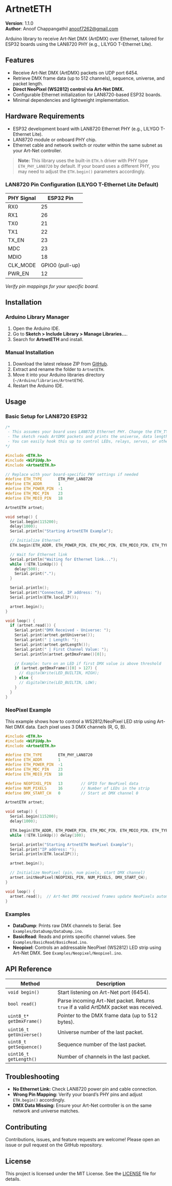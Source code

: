 # ArtnetETH

**Version**: 1.1.0\
**Author**: Anoof Chappangathil [anoof7262@gmail.com](mailto\:anoof7262@gmail.com)

Arduino library to receive Art-Net DMX (ArtDMX) over Ethernet, tailored for ESP32 boards using the LAN8720 PHY (e.g., LILYGO T-Ethernet Lite).

## Features

- Receive Art-Net DMX (ArtDMX) packets on UDP port 6454.
- Retrieve DMX frame data (up to 512 channels), sequence, universe, and packet length.
- **Direct NeoPixel (WS2812) control via Art-Net DMX.**
- Configurable Ethernet initialization for LAN8720-based ESP32 boards.
- Minimal dependencies and lightweight implementation.

## Hardware Requirements

- ESP32 development board with LAN8720 Ethernet PHY (e.g., LILYGO T-Ethernet Lite).
- LAN8720 module or onboard PHY chip.
- Ethernet cable and network switch or router within the same subnet as your Art-Net controller.

> **Note:** This library uses the built-in `ETH.h` driver with PHY type `ETH_PHY_LAN8720` by default. If your board uses a different PHY, you may need to adjust the `ETH.begin()` parameters accordingly.

### LAN8720 Pin Configuration (LILYGO T-Ethernet Lite Default)

| PHY Signal | ESP32 Pin       |
| ---------- | --------------- |
| RX0        | 25              |
| RX1        | 26              |
| TX0        | 21              |
| TX1        | 22              |
| TX\_EN     | 23              |
| MDC        | 23              |
| MDIO       | 18              |
| CLK\_MODE  | GPIO0 (pull-up) |
| PWR\_EN    | 12              |

*Verify pin mappings for your specific board.*

## Installation

### Arduino Library Manager

1. Open the Arduino IDE.
2. Go to **Sketch > Include Library > Manage Libraries…**.
3. Search for **ArtnetETH** and install.

### Manual Installation

1. Download the latest release ZIP from [GitHub](https://github.com/anoofc/ArtnetETH).
2. Extract and rename the folder to `ArtnetETH`.
3. Move it into your Arduino libraries directory (`~/Arduino/libraries/ArtnetETH`).
4. Restart the Arduino IDE.

## Usage

### Basic Setup for LAN8720 ESP32

```cpp
/*
 - This assumes your board uses LAN8720 Ethernet PHY. Change the ETH_TYPE, ETH_ADDR, MDC/MDIO pins based on your hardware.
 - The sketch reads ArtDMX packets and prints the universe, data length, and first DMX channel value.
 - You can easily hook this up to control LEDs, relays, servos, or other DMX-reactive elements.
*/

#include <ETH.h>
#include <WiFiUdp.h>
#include <ArtnetETH.h>

// Replace with your board-specific PHY settings if needed
#define ETH_TYPE       ETH_PHY_LAN8720
#define ETH_ADDR       1
#define ETH_POWER_PIN  -1
#define ETH_MDC_PIN    23
#define ETH_MDIO_PIN   18

ArtnetETH artnet;

void setup() {
  Serial.begin(115200);
  delay(1000);
  Serial.println("Starting ArtnetETH Example");

  // Initialize Ethernet
  ETH.begin(ETH_ADDR, ETH_POWER_PIN, ETH_MDC_PIN, ETH_MDIO_PIN, ETH_TYPE);

  // Wait for Ethernet link
  Serial.println("Waiting for Ethernet link...");
  while (!ETH.linkUp()) {
    delay(500);
    Serial.print(".");
  }

  Serial.println();
  Serial.print("Connected, IP address: ");
  Serial.println(ETH.localIP());

  artnet.begin();
}

void loop() {
  if (artnet.read()) {
    Serial.print("DMX Received - Universe: ");
    Serial.print(artnet.getUniverse());
    Serial.print(" | Length: ");
    Serial.print(artnet.getLength());
    Serial.print(" | First Channel Value: ");
    Serial.println(artnet.getDmxFrame()[0]);

    // Example: turn on an LED if first DMX value is above threshold
    if (artnet.getDmxFrame()[0] > 127) {
      // digitalWrite(LED_BUILTIN, HIGH);
    } else {
      // digitalWrite(LED_BUILTIN, LOW);
    }
  }
}
```

### NeoPixel Example

This example shows how to control a WS2812/NeoPixel LED strip using Art-Net DMX data. Each pixel uses 3 DMX channels (R, G, B).

```cpp
#include <ETH.h>
#include <WiFiUdp.h>
#include <ArtnetETH.h>

#define ETH_TYPE       ETH_PHY_LAN8720
#define ETH_ADDR       1
#define ETH_POWER_PIN  -1
#define ETH_MDC_PIN    23
#define ETH_MDIO_PIN   18

#define NEOPIXEL_PIN   13        // GPIO for NeoPixel data
#define NUM_PIXELS     16        // Number of LEDs in the strip
#define DMX_START_CH   0         // Start at DMX channel 0

ArtnetETH artnet;

void setup() {
  Serial.begin(115200);
  delay(1000);

  ETH.begin(ETH_ADDR, ETH_POWER_PIN, ETH_MDC_PIN, ETH_MDIO_PIN, ETH_TYPE);
  while (!ETH.linkUp()) delay(100);

  Serial.println("Starting ArtnetETH NeoPixel Example");
  Serial.print("IP address: ");
  Serial.println(ETH.localIP());

  artnet.begin();

  // Initialize NeoPixel (pin, num pixels, start DMX channel)
  artnet.initNeoPixel(NEOPIXEL_PIN, NUM_PIXELS, DMX_START_CH);
}

void loop() {
  artnet.read();  // Art-Net DMX received frames update NeoPixels automatically
}
```

### Examples

- **DataDump**: Prints raw DMX channels to Serial. See `Examples/DataDump/DataDump.ino`.
- **BasicRead**: Reads and prints specific channel values. See `Examples/BasicRead/BasicRead.ino`.
- **Neopixel**: Controls an addressable NeoPixel (WS2812) LED strip using Art-Net DMX. See `Examples/Neopixel/Neopixel.ino`.


## API Reference

| Method                   | Description                                                                          |
| ------------------------ | ------------------------------------------------------------------------------------ |
| `void begin()`           | Start listening on Art-Net port (6454).                                              |
| `bool read()`            | Parse incoming Art-Net packet. Returns `true` if a valid ArtDMX packet was received. |
| `uint8_t* getDmxFrame()` | Pointer to the DMX frame data (up to 512 bytes).                                     |
| `uint16_t getUniverse()` | Universe number of the last packet.                                                  |
| `uint8_t getSequence()`  | Sequence number of the last packet.                                                  |
| `uint16_t getLength()`   | Number of channels in the last packet.                                               |

## Troubleshooting

- **No Ethernet Link:** Check LAN8720 power pin and cable connection.
- **Wrong Pin Mapping:** Verify your board’s PHY pins and adjust `ETH.begin()` accordingly.
- **DMX Data Missing:** Ensure your Art-Net controller is on the same network and universe matches.

## Contributing

Contributions, issues, and feature requests are welcome! Please open an issue or pull request on the GitHub repository.

## License

This project is licensed under the MIT License. See the [LICENSE](LICENSE) file for details.

